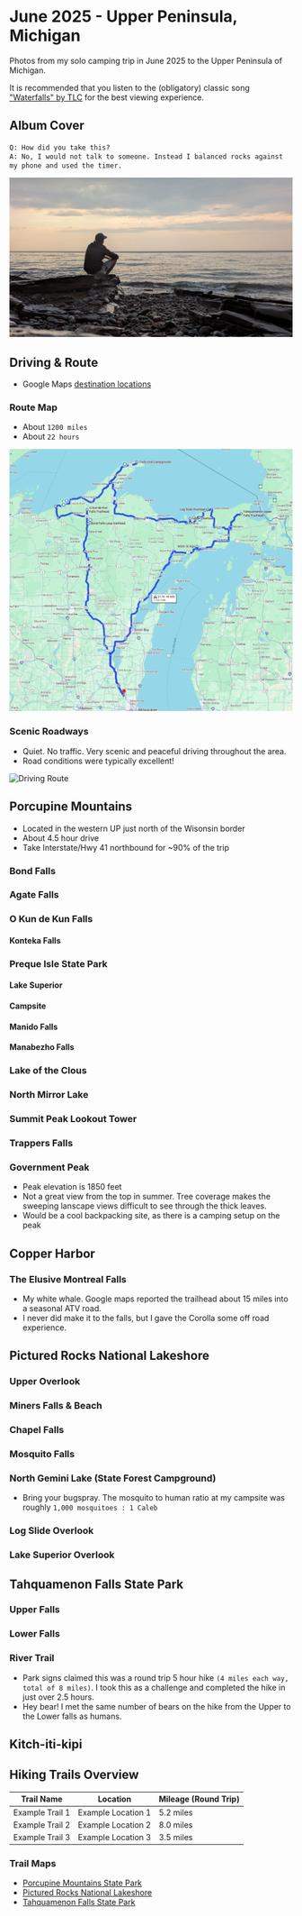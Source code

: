 # June 2025 - Upper Peninsula, Michigan
Photos from my solo camping trip in June 2025 to the Upper Peninsula of Michigan.

It is recommended that you listen to the (obligatory) classic song ["Waterfalls" by TLC](https://www.youtube.com/watch?v=R09S7CNPhFs&list=RDR09S7CNPhFs&start_radio=1) for the best viewing experience.

## Album Cover
    Q: How did you take this?
    A: No, I would not talk to someone. Instead I balanced rocks against my phone and used the timer.
![Lake Superior](personal_photos/Lake%20Superior.jpg)

## Driving & Route
- Google Maps [destination locations](https://maps.app.goo.gl/4R2HD3p8fWdf19F46)
### Route Map
- About `1200 miles`
- About `22 hours`

![Driving Route](driving_maps/Driving%20Route.png)

### Scenic Roadways
- Quiet. No traffic. Very scenic and peaceful driving throughout the area.
- Road conditions were typically excellent!

![Driving Route](driving_maps/TreeLinedHighways.jpg)

## Porcupine Mountains
- Located in the western UP just north of the Wisonsin border
- About 4.5 hour drive
- Take Interstate/Hwy 41 northbound for ~90% of the trip

### Bond Falls

### Agate Falls

### O Kun de Kun Falls

#### Konteka Falls

### Preque Isle State Park

#### Lake Superior

#### Campsite

#### Manido Falls

#### Manabezho Falls

### Lake of the Clous

### North Mirror Lake

### Summit Peak Lookout Tower

### Trappers Falls

### Government Peak
- Peak elevation is 1850 feet
- Not a great view from the top in summer. Tree coverage makes the sweeping lanscape views difficult to see through the thick leaves.
- Would be a cool backpacking site, as there is a camping setup on the peak

## Copper Harbor

### The Elusive Montreal Falls
- My white whale. Google maps reported the trailhead about 15 miles into a seasonal ATV road.
- I never did make it to the falls, but I gave the Corolla some off road experience.

## Pictured Rocks National Lakeshore

### Upper Overlook

### Miners Falls & Beach

### Chapel Falls

### Mosquito Falls

### North Gemini Lake (State Forest Campground)
- Bring your bugspray. The mosquito to human ratio at my campsite was roughly `1,000 mosquitoes : 1 Caleb`

### Log Slide Overlook

### Lake Superior Overlook

## Tahquamenon Falls State Park

### Upper Falls

### Lower Falls

### River Trail
- Park signs claimed this was a round trip 5 hour hike `(4 miles each way, total of 8 miles)`. I took this as a challenge and completed the hike in just over 2.5 hours.
- Hey bear! I met the same number of bears on the hike from the Upper to the Lower falls as humans.

## Kitch-iti-kipi


## Hiking Trails Overview
| Trail Name       | Location           | Mileage (Round Trip) |
|------------------|--------------------|-----------------------|
| Example Trail 1  | Example Location 1 | 5.2 miles             |
| Example Trail 2  | Example Location 2 | 8.0 miles             |
| Example Trail 3  | Example Location 3 | 3.5 miles             |


### Trail Maps
- [Porcupine Mountains State Park](trail_maps/PorcupineMountainsStatePark.pdf)
- [Pictured Rocks National Lakeshore](trail_maps/PicturedRocksNationalLakeshore.pdf)
- [Tahquamenon Falls State Park](trail_maps/TahquamenonFallsStatePark.pdf)